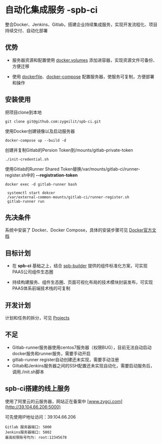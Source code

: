 # 自动化集成服务 -spb-ci

整合Docker、Jenkins、Gitlab，搭建企业持续集成服务，实现开发流程化、项目持续交付、自动化部署

优势
-----------

* 服务器资源和配置使用 [docker.volumes](https://docs.docker.com/engine/admin/volumes/volumes) 添加进容器，实现资源文件可备份、方便迁移

* 使用 [dockerfile](https://docs.docker.com/engine/reference/builder/)、[docker-compose](https://docs.docker.com/compose/overview/) 配置服务器，使服务可复制，方便部署和操作

安装使用
-----------

把项目clone到本地
```
git clone git@github.com:zygeilit/spb-ci.git
```

使用Docker创建镜像以及启动服务器
```
docker-compose up --build -d
```

创建并复制Gitlab的Persion Token到/mounts/gitlab-private-token
```
./init-credential.sh
```

使用Gitlab的Runner Shared Token替换/var/mounts/gitlab-ci/runner-register.sh中的 **--registration-token**
```
docker exec -d gitlab-runner bash

 systemctl start dokcer
 /var/external-common-mounts/gitlab-ci/runner-register.sh
 gitlab-runner run
```

先决条件
-----------

系统中安装了 Docker、Docker Compose，具体的安装步骤可见 [Docker官方文档](https://www.docker.com)

目标计划
-----------

* 在 **spb-ci** 基础之上，结合 [spb-builder](https://github.com/zygeilit/spb-builder) 提供的组件标准化方案，可实现PAAS公司组件生态圈

* 持续构建服务、组件生态圈、页面可视化布局的技术模块封装发布，可实现PAAS体系前端技术栈的可复制

开发计划
-----------

计划和任务的拆分，可见 [Projects](https://github.com/zygeilit/spb-ci/projects/2)

不足
-----------

* Gitlab-runner服务器使用centos7服务器（权限BUG），目前无法自动启动docker服务和runner服务，需要手动开启
* gitlab-runner register自动创建还未实现，需要手动注册
* Giltab和Jenkins服务器之间的SSH配置还未实现自动化，需要启动服务后，调用./init.sh脚本

spb-ci搭建的线上服务
-----------

使用了阿里云的云服务器，网站正在备案中 [www.zygci.com](http://39.104.66.206:5000)

可先使用IP地址访问：39.104.66.206
```
Gitlab 服务器端口: 5000
Jenkins服务器端口: 5002
最高权限账号均为: root:12345678
```
